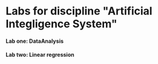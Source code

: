 # Labs for discipline "Artificial Integligence System"

#### Lab one: DataAnalysis
#### Lab two: Linear regression
